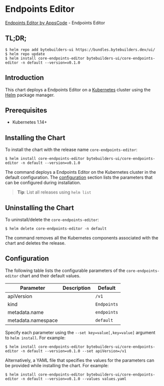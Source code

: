 # Endpoints Editor

[Endpoints Editor by AppsCode](https://byte.builders) - Endpoints Editor

## TL;DR;

```console
$ helm repo add bytebuilders-ui https://bundles.bytebuilders.dev/ui/
$ helm repo update
$ helm install core-endpoints-editor bytebuilders-ui/core-endpoints-editor -n default --version=v0.1.0
```

## Introduction

This chart deploys a Endpoints Editor on a [Kubernetes](http://kubernetes.io) cluster using the [Helm](https://helm.sh) package manager.

## Prerequisites

- Kubernetes 1.14+

## Installing the Chart

To install the chart with the release name `core-endpoints-editor`:

```console
$ helm install core-endpoints-editor bytebuilders-ui/core-endpoints-editor -n default --version=v0.1.0
```

The command deploys a Endpoints Editor on the Kubernetes cluster in the default configuration. The [configuration](#configuration) section lists the parameters that can be configured during installation.

> **Tip**: List all releases using `helm list`

## Uninstalling the Chart

To uninstall/delete the `core-endpoints-editor`:

```console
$ helm delete core-endpoints-editor -n default
```

The command removes all the Kubernetes components associated with the chart and deletes the release.

## Configuration

The following table lists the configurable parameters of the `core-endpoints-editor` chart and their default values.

|     Parameter      | Description |   Default   |
|--------------------|-------------|-------------|
| apiVersion         |             | `/v1`       |
| kind               |             | `Endpoints` |
| metadata.name      |             | `endpoints` |
| metadata.namespace |             | `default`   |


Specify each parameter using the `--set key=value[,key=value]` argument to `helm install`. For example:

```console
$ helm install core-endpoints-editor bytebuilders-ui/core-endpoints-editor -n default --version=v0.1.0 --set apiVersion=/v1
```

Alternatively, a YAML file that specifies the values for the parameters can be provided while
installing the chart. For example:

```console
$ helm install core-endpoints-editor bytebuilders-ui/core-endpoints-editor -n default --version=v0.1.0 --values values.yaml
```
